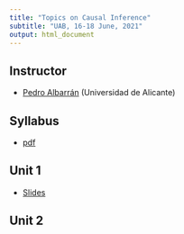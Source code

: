 ```yaml
---
title: "Topics on Causal Inference"
subtitle: "UAB, 16-18 June, 2021"
output: html_document
---
```



## Instructor

* [Pedro Albarrán](https://sites.google.com/site/pedroalbarran) (Universidad de Alicante)


## Syllabus

* [pdf](Syllabus_CausalInference_UAB.pdf)


## Unit 1

   * [Slides](Unit1.html)
   
   
## Unit 2



